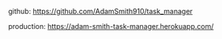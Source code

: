 github:  https://github.com/AdamSmith910/task_manager

production:  https://adam-smith-task-manager.herokuapp.com/